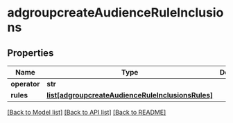 # adgroupcreateAudienceRuleInclusions

## Properties
Name | Type | Description | Notes
------------ | ------------- | ------------- | -------------
**operator** | **str** |  | [optional] 
**rules** | [**list[adgroupcreateAudienceRuleInclusionsRules]**](adgroupcreateAudienceRuleInclusionsRules.md) |  | [optional] 

[[Back to Model list]](../README.md#documentation-for-models) [[Back to API list]](../README.md#documentation-for-api-endpoints) [[Back to README]](../README.md)

